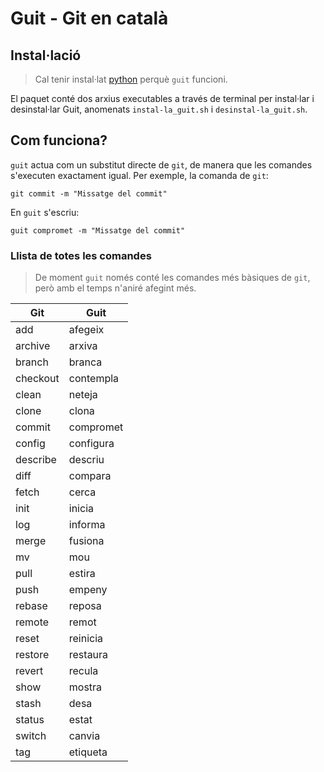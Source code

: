 # Guit - Git en català
## Instal·lació
> Cal tenir instal·lat [python](https://www.python.org/downloads/) perquè `guit` funcioni.

El paquet conté dos arxius executables a través de terminal per instal·lar i desinstal·lar Guit, anomenats `instal-la_guit.sh` i `desinstal-la_guit.sh`.

## Com funciona?
`guit` actua com un substitut directe de `git`, de manera que les comandes s'executen exactament igual. Per exemple, la comanda de `git`:
```shell
git commit -m "Missatge del commit"
```
En `guit` s'escriu:
```shell
guit compromet -m "Missatge del commit"
```

### Llista de totes les comandes

> De moment `guit` només conté les comandes més bàsiques de `git`, però amb el temps n'aniré afegint més.

| Git | Guit      |
| --- | --- |
| add | afegeix |
| archive | arxiva |
| branch | branca |
| checkout | contempla |
| clean | neteja |
| clone | clona |
| commit | compromet |
| config | configura |
| describe | descriu |
| diff | compara |
| fetch | cerca |
| init | inicia |
| log | informa |
| merge | fusiona |
| mv | mou |
| pull | estira |
| push | empeny |
| rebase | reposa |
| remote | remot |
| reset | reinicia |
| restore | restaura |
| revert | recula |
| show | mostra |
| stash | desa |
| status | estat |
| switch | canvia |
| tag | etiqueta |